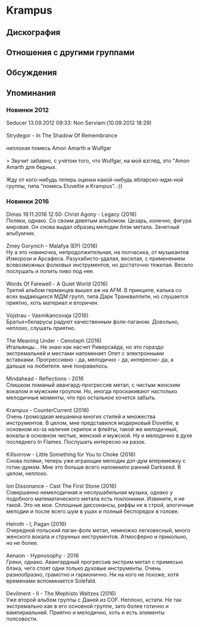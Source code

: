 # Krampus



## Дискография


## Отношения с другими группами


## Обсуждения


## Упоминания

### Новинки 2012

Seducer 13.09.2012 09:33:
	Non Serviam:(10.09.2012 18:29)	  <BR> 	<BR>Strydegor - In The Shadow Of Remembrance<BR><BR>неплохая помесь Amon Amarth и Wulfgar<BR><BR>&gt; Звучит забавно, с учётом того, что Wulfgar, на мой взгляд, это "Amon Amarth для бедных.<BR><BR>Жду от кого-нибудь теперь оценки какой-нибудь ябларско-мдм-ной группы, типа "помесь Eluveitie и Krampus". :))

### Новинки 2016

Dimas 19.11.2016 12:50:
Christ Agony - Legacy (2016)<BR>Поляки, однако. Со своим девятым альбомом. Цезарь, конечно, фигура мировая. Он снова выдал образец мелодик блэк метала. Зачетный альбумчик.<BR><BR>Zmey Gorynich - Malafya (EP) (2016)<BR>Ну а это новиночка, непродолжительная, на полчасика, от музыкантов Изморози и Арсафеса. Разухабисто-удалая, веселая, с применением всевозможных фолковых инструментов, но достаточно тяжелая. Весело послушать и попить пиво под нее.<BR><BR>Words Of Farewell - A Quiet World (2016)<BR>Третий альбом германцев вышел аж на AFM. В принципе, калька со всех выдающихся МДМ групп, типа Дарк Транквиллити, но слушается приятно, хоть материал и вторичен.<BR><BR>Vojstrau - Vasmikancovaja (2016)<BR>Братья=беларусы радуют качественным фолк-паганом. Довольно, неплохо, слушать приятно.<BR><BR>The Meaning Under - Cenotaph (2016)<BR>Итальянцы... Не знаю как насчет Риверсайда, но это гораздо экстремальней и местами напоминает Опет с электронными вставками. Прогрессивно - да, мелодично - да, интересно- да, а дальше на любителя. мне понравилось.<BR><BR>Mindahead - Reflections - 2016<BR>Слишком ломаный авангард-прогрессив метал, с чистым женским вокалом и мужским гроулом. Но, иногда проскакивают настолько мелодичные моменты, что про остальное хочется забыть.<BR><BR>Krampus - CounterCurrent (2016)<BR>Очень громоздкая мешанина многих стилей и множества инструментов. В целом, мне представился модерновый Eluveitie, в основном из-за наличия скрипок и флейты, такой же мелодичный, вокалы в основном чистые, женский и мужской. Ну и мелодично в духе последнего In Flames. Послушать интересно на разок.<BR><BR>Killsorrow - Little Something for You to Choke (2016)<BR>Снова поляки, теперь уже играющие мелодик дэт-дум вперемежку с готик-думом. Мне это больше всего напомнило ранний Darkseed. В целом, неплохо.<BR><BR>Ion Dissonance - Cast The First Stone (2016)<BR>Совершенно немелодичная и неслушабельная музыка, однако у подобного математического метала есть поклонники. Извините, я не такой. Это не мое. Сплошные диссонансы, риффы не в строй, алогичные мелодии и после всего шум в ушах и полный беспорядок в голове.<BR><BR>Helroth - I, Pagan (2016)<BR>Очередной польский паган-фолк метал, немножко легковесный, много женского вокала и струнных инструментов. Атмосферно и прикольно, но не более.<BR><BR>Aenaon - Hypnosophy - 2016<BR>Греки, однако. Авангардный прогрессив экстрим метал с примесью блэка, чего стоят одни только духовые инструменты. Очень разнообразно, грамотно и  гармонично. Ни на кого не похоже, хотя временами вспоминается Solefald.<BR><BR>Devilment - II - The Mephisto Waltzes (2016)<BR>Уже второй альбом группы с Даней из COF. Неплохо, кстати. Не так экстремально как в его основной группе, зато более готично и вампириальней. Приятно и мелодично, хоть и есть элементы попсовости.


